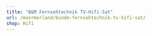 ```yaml
---
title: "B&M Fernsehtechnik TV-Hifi-Sat"
url: /moormerland/bundm-fernsehtechnik-tv-hifi-sat/
shop: Hifi
---
```


